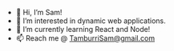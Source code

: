 - 👋  Hi, I’m Sam!
- 👀  I’m interested in dynamic web applications. 
- 🌱  I’m currently learning React and Node!
- 📫  Reach me @ TamburriSam@gmail.com

